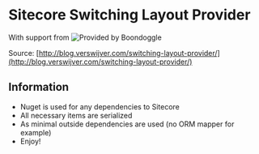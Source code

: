 # Sitecore Switching Layout Provider
With support from ![Provided by Boondoggle](http://res.cloudinary.com/dr8gt19s9/image/upload/v1473586972/bd_logo_ej5jjd.gif)

Source: [http://blog.verswijver.com/switching-layout-provider/](http://blog.verswijver.com/switching-layout-provider/)

## Information
* Nuget is used for any dependencies to Sitecore
* All necessary items are serialized
* As minimal outside dependencies are used (no ORM mapper for example)
* Enjoy!